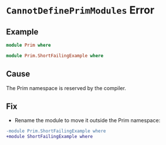 # `CannotDefinePrimModules` Error

## Example

```purescript
module Prim where
```

```purescript
module Prim.ShortFailingExample where
```

## Cause

The Prim namespace is reserved by the compiler.

## Fix

- Rename the module to move it outside the Prim namespace:

```diff
-module Prim.ShortFailingExample where
+module ShortFailingExample where
```
